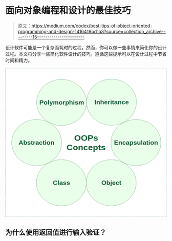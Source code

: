 # 面向对象编程和设计的最佳技巧

> 原文：<https://medium.com/codex/best-tips-of-object-oriented-programming-and-design-1416418bd1a3?source=collection_archive---------15----------------------->

设计软件可能是一个复杂而耗时的过程。然而，你可以做一些事情来简化你的设计过程。本文将分享一些简化软件设计的技巧。遵循这些提示可以在设计过程中节省时间和精力。

![](img/583abc48b9b135672cfead325cadb0ea.png)

## 为什么使用返回值进行输入验证？